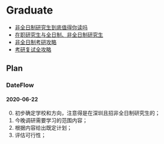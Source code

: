 # Graduate

- [非全日制研究生到底值得你读吗](https://zhuanlan.zhihu.com/p/34837215)
- [在职研究生与全日制、非全日制研究生](https://zhuanlan.zhihu.com/p/72361988)
- [非全日制考研攻略](https://zhuanlan.zhihu.com/p/65981112)
- [考研复试全攻略](https://zhuanlan.zhihu.com/p/57488682)

## Plan

### DateFlow

#### 2020-06-22
0. 初步确定学校和方向，注意得是在深圳且招非全日制研究生的；
1. 今晚调研需要学习的范围内容；
2. 根据内容给出既定计划；
3. 评估可行性；
